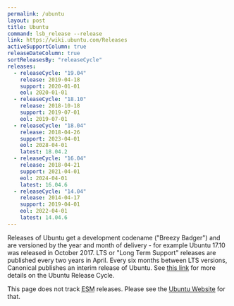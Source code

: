 ```yaml
---
permalink: /ubuntu
layout: post
title: Ubuntu
command: lsb_release --release
link: https://wiki.ubuntu.com/Releases
activeSupportColumn: true
releaseDateColumn: true
sortReleasesBy: "releaseCycle"
releases:
  - releaseCycle: "19.04"
    release: 2019-04-18
    support: 2020-01-01
    eol: 2020-01-01
  - releaseCycle: "18.10"
    release: 2018-10-18
    support: 2019-07-01
    eol: 2019-07-01
  - releaseCycle: "18.04"
    release: 2018-04-26
    support: 2023-04-01
    eol: 2028-04-01
    latest: 18.04.2
  - releaseCycle: "16.04"
    release: 2018-04-21
    support: 2021-04-01
    eol: 2024-04-01
    latest: 16.04.6
  - releaseCycle: "14.04"
    release: 2014-04-17
    support: 2019-04-01
    eol: 2022-04-01
    latest: 14.04.6
---
```


Releases of Ubuntu get a development codename ("Breezy Badger") and are versioned by the year and month of delivery - for example Ubuntu 17.10 was released in October 2017. LTS or "Long Term Support" releases are published every two years in April. Every six months between LTS versions, Canonical publishes an interim release of Ubuntu. See [this link](https://www.ubuntu.com/about/release-cycle) for more details on the Ubuntu Release Cycle.

This page does not track <abbr title="Extended Security Maintenance">ESM</abbr> releases. Please see the [Ubuntu Website]({{page.link}}) for that.
